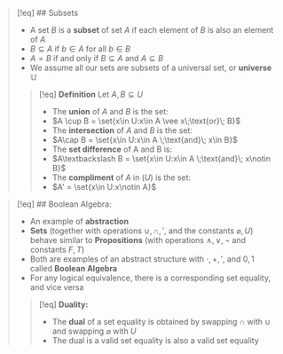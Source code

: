 >[!eq] ## Subsets
>- A set $B$ is a **subset** of set $A$ if each element of $B$ is also an element of $A$
>- $B \subseteq A$ if $b \in A$ for all $b \in B$
>- $A = B$ if and only if $B \subseteq A$ and $A \subseteq B$
>- We assume all our sets are subsets of a universal set, or **universe** $\mathbb{U}$
>>[!eq] **Definition**
>>Let $A,B \subseteq U$
>>- The **union** of $A$ and $B$ is the set:
>>	- $A \cup B = \set{x\in U:x\in A \vee x\;\text{or}\; B}$
>>- The **intersection** of $A$ and $B$ is the set:
>>	- $A\cap B = \set{x\in U:x\in A \;\text{and}\; x\in B}$
>>- The **set difference** of A and B is:
>>	- $A\textbackslash B = \set{x\in U:x\in A \;\text{and}\; x\notin B}$
>>- The **compliment** of $A$ in ($U$) is the set:
>>	- $A' = \set{x\in U:x\notin A}$

>[!eq] ## Boolean Algebra:
>- An example of **abstraction**
>- **Sets** (together with operations $\cup, \cap, ',$ and the constants $\varnothing, U$) behave similar to **Propositions** (with operations $\wedge, \vee,\neg$ and constants $F,T$)
>- Both are examples of an abstract structure with $\cdot, +,',$ and $0,1$ called **Boolean Algebra**
>- For any logical equivalence, there is a corresponding set equality, and vice versa
>>[!eq] **Duality:**
>>- The **dual** of a set equality is obtained by swapping $\cap$ with $\cup$ and swapping $\varnothing$ with $U$
>>- The dual is a valid set equality is also a valid set equality
